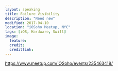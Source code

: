 ```yaml
---
layout: speaking
title: Failure Visibility
description: "Need new"
modified: 2017-04-10
location: "iOSoho Meetup, NYC"
tags: [iOS, Hardware, Swift]
image:
  feature:
  credit: 
  creditlink: 
---
```


https://www.meetup.com/iOSoho/events/235463418/





